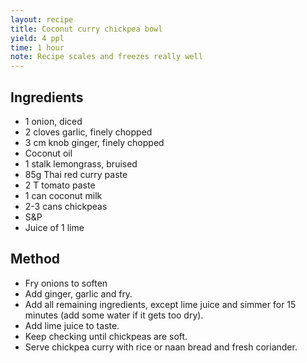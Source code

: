 ```yaml
---
layout: recipe
title: Coconut curry chickpea bowl
yield: 4 ppl
time: 1 hour
note: Recipe scales and freezes really well
---
```


## Ingredients
- 1 onion, diced
- 2 cloves garlic, finely chopped
- 3 cm knob ginger, finely chopped
- Coconut oil
- 1 stalk lemongrass, bruised
- 85g Thai red curry paste
- 2 T tomato paste
- 1 can coconut milk
- 2-3 cans chickpeas 
- S&P
- Juice of 1 lime

## Method
- Fry onions to soften
- Add ginger, garlic and fry. 
- Add all remaining ingredients, except lime juice and simmer for 15 minutes (add some water if it gets too dry).
- Add lime juice to taste.
- Keep checking until chickpeas are soft.
- Serve chickpea curry with rice or naan bread and fresh coriander. 
